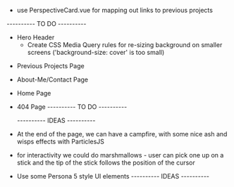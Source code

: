 - use PerspectiveCard.vue for mapping out links to previous projects

---------- TO DO ----------

- Hero Header
  - Create CSS Media Query rules for re-sizing background on smaller screens ('background-size: cover' is too small)

* Previous Projects Page
* About-Me/Contact Page
* Home Page
* 404 Page
  ---------- TO DO ----------

  ---------- IDEAS ----------

* At the end of the page, we can have a campfire, with some nice ash and wisps effects with ParticlesJS

- for interactivity we could do marshmallows - user can pick one up on a stick and the tip of the stick follows the position of the cursor

* Use some Persona 5 style UI elements
  ---------- IDEAS ----------
